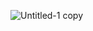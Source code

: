 ![Untitled-1 copy](https://github.com/papadritta/scripts/assets/90826754/13dac9bb-0658-4406-9808-9cdad14aa905)
